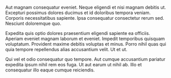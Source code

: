 Aut magnam consequatur eveniet. Neque eligendi et nisi magnam debitis ut. Excepturi possimus dolores ducimus et id doloribus tempora veniam. Corporis necessitatibus sapiente. Ipsa consequatur consectetur rerum sed. Nesciunt doloremque quo.
 Expedita quis optio dolores praesentium eligendi sapiente ea officiis. Aperiam eveniet magnam laborum et eveniet. Impedit temporibus quisquam voluptatum. Provident maxime debitis voluptas et minus. Porro nihil quas qui quia tempore repellendus alias accusantium velit. Ut et ut.
 Qui vel et odio consequatur quo tempore. Aut cumque accusantium pariatur expedita ipsum nihil rem eos fuga. Ut aut earum ut nihil ab. Illo et consequatur illo eaque cumque reiciendis.